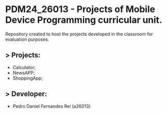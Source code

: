 # PDM24_26013 - Projects of Mobile Device Programming curricular unit.
Repository created to host the projects developed in the classroom for evaluation purposes.

## > Projects:
- Calculator;
- NewsAPP;
- ShoppingApp;

## > Developer:
- Pedro Daniel Fernandes Rei (a26013)
